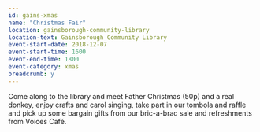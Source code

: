 ```yaml
---
id: gains-xmas
name: "Christmas Fair"
location: gainsborough-community-library
location-text: Gainsborough Community Library
event-start-date: 2018-12-07
event-start-time: 1600
event-end-time: 1800
event-category: xmas
breadcrumb: y
---
```


Come along to the library and meet Father Christmas (50p) and a real donkey, enjoy crafts and carol singing, take part in our tombola and raffle and pick up some bargain gifts from our bric-a-brac sale and refreshments from Voices Café.
